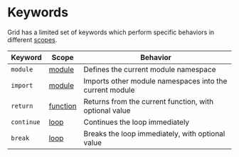 # Keywords

Grid has a limited set of keywords which perform specific behaviors in different [scopes](scope.md).

| Keyword | Scope | Behavior |
|---------|-------|----------|
| `module` | [module](structure.md) | Defines the current module namespace |
| `import` | [module](module.md) | Imports other module namespaces into the current module |
| `return` | [function](functions.md) | Returns from the current function, with optional value |
| `continue` | [loop](loop.md) | Continues the loop immediately |
| `break` | [loop](loop.md) | Breaks the loop immediately, with optional value |
